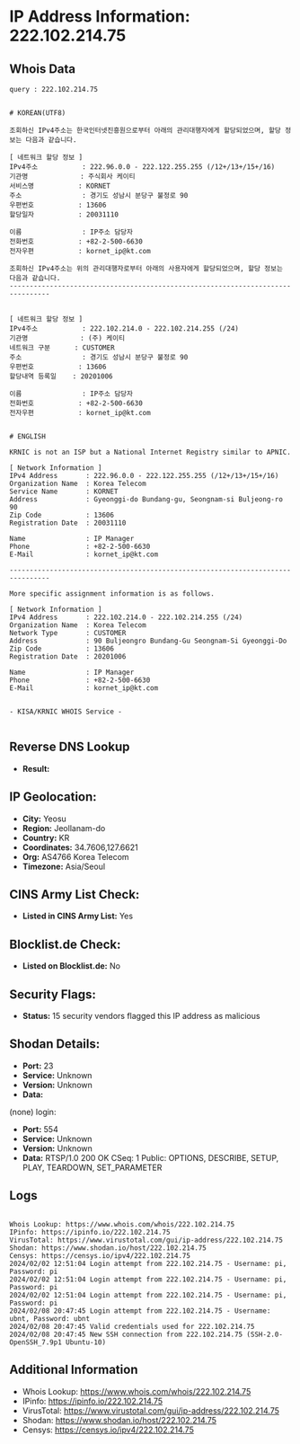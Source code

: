 # IP Address Information: 222.102.214.75

## Whois Data
```
query : 222.102.214.75


# KOREAN(UTF8)

조회하신 IPv4주소는 한국인터넷진흥원으로부터 아래의 관리대행자에게 할당되었으며, 할당 정보는 다음과 같습니다.

[ 네트워크 할당 정보 ]
IPv4주소           : 222.96.0.0 - 222.122.255.255 (/12+/13+/15+/16)
기관명             : 주식회사 케이티
서비스명           : KORNET
주소               : 경기도 성남시 분당구 불정로 90
우편번호           : 13606
할당일자           : 20031110

이름               : IP주소 담당자
전화번호           : +82-2-500-6630
전자우편           : kornet_ip@kt.com

조회하신 IPv4주소는 위의 관리대행자로부터 아래의 사용자에게 할당되었으며, 할당 정보는 다음과 같습니다.
--------------------------------------------------------------------------------


[ 네트워크 할당 정보 ]
IPv4주소           : 222.102.214.0 - 222.102.214.255 (/24)
기관명             : (주) 케이티
네트워크 구분      : CUSTOMER
주소               : 경기도 성남시 분당구 불정로 90
우편번호           : 13606
할당내역 등록일    : 20201006

이름               : IP주소 담당자
전화번호           : +82-2-500-6630
전자우편           : kornet_ip@kt.com


# ENGLISH

KRNIC is not an ISP but a National Internet Registry similar to APNIC.

[ Network Information ]
IPv4 Address       : 222.96.0.0 - 222.122.255.255 (/12+/13+/15+/16)
Organization Name  : Korea Telecom
Service Name       : KORNET
Address            : Gyeonggi-do Bundang-gu, Seongnam-si Buljeong-ro 90
Zip Code           : 13606
Registration Date  : 20031110

Name               : IP Manager
Phone              : +82-2-500-6630
E-Mail             : kornet_ip@kt.com

--------------------------------------------------------------------------------

More specific assignment information is as follows.

[ Network Information ]
IPv4 Address       : 222.102.214.0 - 222.102.214.255 (/24)
Organization Name  : Korea Telecom
Network Type       : CUSTOMER
Address            : 90 Buljeongro Bundang-Gu Seongnam-Si Gyeonggi-Do
Zip Code           : 13606
Registration Date  : 20201006

Name               : IP Manager
Phone              : +82-2-500-6630
E-Mail             : kornet_ip@kt.com


- KISA/KRNIC WHOIS Service -


```
## Reverse DNS Lookup
- **Result:** 

## IP Geolocation:
- **City:** Yeosu
- **Region:** Jeollanam-do
- **Country:** KR
- **Coordinates:** 34.7606,127.6621
- **Org:** AS4766 Korea Telecom
- **Timezone:** Asia/Seoul

## CINS Army List Check:
- **Listed in CINS Army List:** 
Yes

## Blocklist.de Check:
- **Listed on Blocklist.de:** 
No

## Security Flags:
- **Status:** 15 security vendors flagged this IP address as malicious

## Shodan Details:
- **Port:** 23
- **Service:** Unknown
- **Version:** Unknown
- **Data:** 
(none) login: 

- **Port:** 554
- **Service:** Unknown
- **Version:** Unknown
- **Data:** RTSP/1.0 200 OK
CSeq: 1
Public: OPTIONS, DESCRIBE, SETUP, PLAY, TEARDOWN, SET_PARAMETER



## Logs
```

Whois Lookup: https://www.whois.com/whois/222.102.214.75
IPinfo: https://ipinfo.io/222.102.214.75
VirusTotal: https://www.virustotal.com/gui/ip-address/222.102.214.75
Shodan: https://www.shodan.io/host/222.102.214.75
Censys: https://censys.io/ipv4/222.102.214.75
2024/02/02 12:51:04 Login attempt from 222.102.214.75 - Username: pi, Password: pi
2024/02/02 12:51:04 Login attempt from 222.102.214.75 - Username: pi, Password: pi
2024/02/02 12:51:04 Login attempt from 222.102.214.75 - Username: pi, Password: pi
2024/02/08 20:47:45 Login attempt from 222.102.214.75 - Username: ubnt, Password: ubnt
2024/02/08 20:47:45 Valid credentials used for 222.102.214.75
2024/02/08 20:47:45 New SSH connection from 222.102.214.75 (SSH-2.0-OpenSSH_7.9p1 Ubuntu-10)

```
## Additional Information
- Whois Lookup: https://www.whois.com/whois/222.102.214.75
- IPinfo: https://ipinfo.io/222.102.214.75
- VirusTotal: https://www.virustotal.com/gui/ip-address/222.102.214.75
- Shodan: https://www.shodan.io/host/222.102.214.75
- Censys: https://censys.io/ipv4/222.102.214.75

